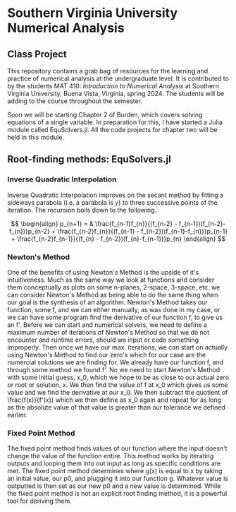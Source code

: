 # Southern Virginia University Numerical Analysis
## Class Project

This repository contains a grab bag of resources for the learning and practice of numerical analysis at the undergraduate level. It is contributed to by the students MAT 410: _Introduction to Numerical Analysis_ at Southern Virginia University, Buena Vista, Virginia, spring 2024. The students will be adding to the course throughout the semester.  

Soon we will be starting Chapter 2 of Burden, which covers solving equations of a single variable. In preparation for this, I have started a Julia module called EquSolvers.jl. All the code projects for chapter two will be held in this module. 

## Root-finding methods: EquSolvers.jl

### Inverse Quadratic Interpolation

Inverse Quadratic Interpolation improves on the secant method by fitting a sideways parabola (i.e. a parabola is $y$) to three successive points of the iteration. The recursion boils down to the following. 

$$ 
\begin{align}
p_{n+1} = & \frac{f_{n-1}f_{n}}{(f_{n-2} - f_{n-1})(f_{n-2}-f_{n})}p_{n-2} + \frac{f_{n-2}f_{n}}{(f_{n-1} - f_{n-2})(f_{n-1}-f_{n})}p_{n-1} + \frac{f_{n-2}f_{n-1}}{(f_{n} - f_{n-2})(f_{n}-f_{n-1})}p_{n}
 \end{align}
$$

### Newton's Method
One of the benefits of using Newton's Method is the upside of it's intuitiveness. Much as the same way we look at functions and consider them conceptually as plots on some n-planes, 2-space, 3-space, etc. we can consider Newton's Method as being able to do the same thing when our goal is the synthesis of an algorithm. Newton's Method takes our function, some f, and we can either manually, as was done in my case, or we can have some program find the derivative of our function f, to give us an f'. Before we can start and numerical solvers, we need to define a maximum number of iterations of Newton's Method so that we do not encounter and runtime errors, should we input or code something improperly. Then once we have our max. iterations, we can start on actually using Newton's Method to find our zero's which for our case are the numercial solutions we are finding for. We already have our function f, and through some method we found f'. No we need to start Newton's Method with some initial guess, x_0, which we hope to be as close to our actual zero or root or solution, x. We then find the value of f at x_0 which gives us some value and we find the derivative at our x_0. We then subtract the quotient of \frac{f(x)}{f'(x)} which we then define as x_0 again and repeat for as long as the absolute value of that value is greater than our tolerance we defined earlier.

### Fixed Point Method

The fixed point method finds values of our function where the input doesn't change the value of the function entire. This method works by iterating outputs and looping them into out input as long as specific conditions are met. The fixed point method determines where g(x) is equal to x by taking an initial value, our p0, and plugging it into our function g. Whatever value is outputted is then set as our new p0 and a new value is determined. While the fixed point method is not an explicit root finding method, it is a powerful tool for deriving them. 
